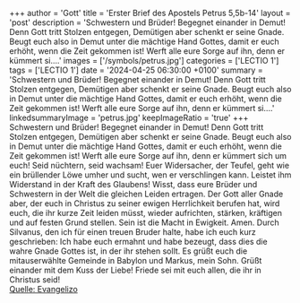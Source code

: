+++
author = 'Gott'
title = 'Erster Brief des Apostels Petrus 5,5b-14'
layout = 'post'
description = 'Schwestern und Brüder! Begegnet einander in Demut! Denn Gott tritt Stolzen entgegen, Demütigen aber schenkt er seine Gnade. Beugt euch also in Demut unter die mächtige Hand Gottes, damit er euch erhöht, wenn die Zeit gekommen ist! Werft alle eure Sorge auf ihn, denn er kümmert si....'
images = ['/symbols/petrus.jpg']
categories = ['LECTIO 1']
tags = ['LECTIO 1']
date = '2024-04-25 06:30:00 +0100'
summary = 'Schwestern und Brüder! Begegnet einander in Demut! Denn Gott tritt Stolzen entgegen, Demütigen aber schenkt er seine Gnade. Beugt euch also in Demut unter die mächtige Hand Gottes, damit er euch erhöht, wenn die Zeit gekommen ist! Werft alle eure Sorge auf ihn, denn er kümmert si....'
linkedsummaryImage = 'petrus.jpg'
keepImageRatio = 'true'
+++
Schwestern und Brüder! Begegnet einander in Demut! Denn Gott tritt Stolzen entgegen, Demütigen aber schenkt er seine Gnade.
Beugt euch also in Demut unter die mächtige Hand Gottes, damit er euch erhöht, wenn die Zeit gekommen ist!
Werft alle eure Sorge auf ihn, denn er kümmert sich um euch!
Seid nüchtern, seid wachsam! Euer Widersacher, der Teufel, geht wie ein brüllender Löwe umher und sucht, wen er verschlingen kann.<!--more-->
Leistet ihm Widerstand in der Kraft des Glaubens! Wisst, dass eure Brüder und Schwestern in der Welt die gleichen Leiden ertragen.
Der Gott aller Gnade aber, der euch in Christus zu seiner ewigen Herrlichkeit berufen hat, wird euch, die ihr kurze Zeit leiden müsst, wieder aufrichten, stärken, kräftigen und auf festen Grund stellen.
Sein ist die Macht in Ewigkeit. Amen.
Durch Silvanus, den ich für einen treuen Bruder halte, habe ich euch kurz geschrieben: Ich habe euch ermahnt und habe bezeugt, dass dies die wahre Gnade Gottes ist, in der ihr stehen sollt.
Es grüßt euch die mitauserwählte Gemeinde in Babylon und Markus, mein Sohn.
Grüßt einander mit dem Kuss der Liebe! Friede sei mit euch allen, die ihr in Christus seid!<br> [Quelle: Evangelizo](https://evangeliumtagfuertag.org/DE/gospel)